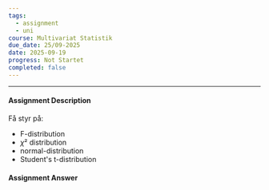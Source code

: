 ```yaml
---
tags:
  - assignment
  - uni
course: Multivariat Statistik
due_date: 25/09-2025
date: 2025-09-19
progress: Not Startet
completed: false
---
```

--- 
#### Assignment Description
Få styr på:
* F-distribution
* $\chi²$ distribution
* normal-distribution
* Student's t-distribution


#### Assignment Answer